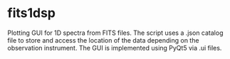 # fits1dsp

Plotting GUI for 1D spectra from FITS files.
The script uses a .json catalog file to store and access the location of the data depending on the observation instrument. The GUI is implemented using PyQt5 via .ui files.

